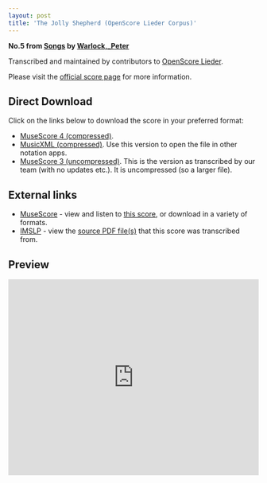 ```yaml
---
layout: post
title: 'The Jolly Shepherd (OpenScore Lieder Corpus)'
---
```


__No.5 from [Songs](https://fourscoreandmore.org/OpenScore/Warlock%2C_Peter/Songs/) by [Warlock,_Peter](https://fourscoreandmore.org/OpenScore/Warlock%2C_Peter)__

Transcribed and maintained by contributors to [OpenScore Lieder].

Please visit the [official score page] for more information.

[official score page]: https://musescore.com/openscore-lieder-corpus/scores/6196859
[OpenScore Lieder]: https://musescore.com/openscore-lieder-corpus

## Direct Download

Click on the links below to download the score in your preferred format:
- [MuseScore 4 (compressed)](https://fourscoreandmore.org/OpenScore/Warlock%2C_Peter/Songs/05_The_Jolly_Shepherd.mscz).
- [MusicXML (compressed)](https://fourscoreandmore.org/OpenScore/Warlock%2C_Peter/Songs/05_The_Jolly_Shepherd.mxl). Use this version to open the file in other notation apps.
- [MuseScore 3 (uncompressed)](https://raw.githubusercontent.com/OpenScore/Lieder/refs/heads/main/scores/Warlock%2C_Peter/Songs/05_The_Jolly_Shepherd/lc6196859.mscx). This is the version as transcribed by our team (with no updates etc.). It is uncompressed (so a larger file).

## External links

- [MuseScore] - view and listen to [this score][MuseScore], or download in a variety of formats.
- [IMSLP] - view the [source PDF file(s)][IMSLP] that this score was transcribed from.

[MuseScore]: https://musescore.com/score/6196859
[IMSLP]: https://imslp.org/wiki/Special:ReverseLookup/250921

## Preview

<iframe width="100%" height="394" src="https://musescore.com/openscore-lieder-corpus/scores/6196859/embed" frameborder="0" allowfullscreen allow="autoplay; fullscreen"></iframe>
